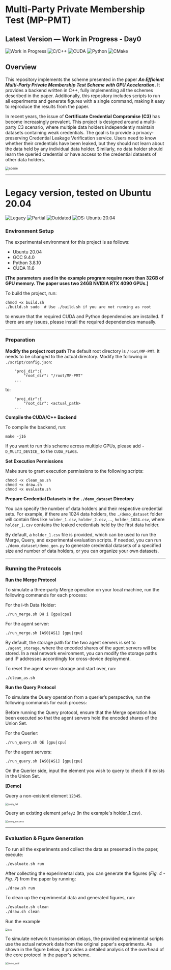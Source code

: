 # Multi-Party Private Membership Test (MP-PMT)
## Latest Version — Work in Progress - Day0
![Work in Progress](https://img.shields.io/badge/status-wip-yellow) 
![C/C++](https://img.shields.io/badge/language-C%2B%2B-blue)
![CUDA](https://img.shields.io/badge/language-CUDA-orange)
![Python](https://img.shields.io/badge/language-Python-3776AB?logo=python&logoColor=white)
![CMake](https://img.shields.io/badge/build-CMake-6E9CFF?logo=cmake&logoColor=white)

## Overview

This repository implements the scheme presented in the paper ***An Efficient Multi-Party Private Membership Test Scheme with GPU Acceleration*.** It provides a backend written in C++, fully implementing all the schemes described in the paper. Additionally, this repository includes scripts to run all experiments and generate figures with a single command, making it easy to reproduce the results from the paper.

In recent years, the issue of **Certificate Credential Compromise (C3)** has become increasingly prevalent. This project is designed around a multi-party C3 scenario, where multiple data holders independently maintain datasets containing weak credentials. The goal is to provide a privacy-preserving Credential Leakage Verification service. Users need to know whether their credentials have been leaked, but they should not learn about the data held by any individual data holder. Similarly, no data holder should learn the queried credential or have access to the credential datasets of other data holders.

<img src="./dispfig/scene.png" alt="scene" style="zoom:70%;" />


------

# Legacy version, tested on Ubuntu 20.04
![Legacy](https://img.shields.io/badge/status-legacy-red)
![Partial](https://img.shields.io/badge/completeness-partial-orange)
![Outdated](https://img.shields.io/badge/version-outdated-lightgrey)
![OS: Ubuntu 20.04](https://img.shields.io/badge/OS-Ubuntu%2020.04-blue)
### Environment Setup

The experimental environment for this project is as follows:

- Ubuntu 20.04
- GCC 9.4.0
- Python 3.8.10
- CUDA 11.6

**[The parameters used in the example program require more than 32GB of GPU memory. The paper uses two 24GB NVIDIA RTX 4090 GPUs.]**

To build the project, run:

```
chmod +x build.sh
./build.sh sudo  # Use ./build.sh if you are not running as root
```

to ensure that the required CUDA and Python dependencies are installed. If there are any issues, please install the required dependencies manually.



------



### Preparation
**Modify the project root path**
The default root directory is `/root/MP-PMT`. It needs to be changed to the actual directory. Modify the following in `./script/config.json`:
``` 
    "proj_dir":{ 
        "root_dir": "/root/MP-PMT" 
    ...
```
to:
```
    "proj_dir":{ 
        "root_dir": <actual_path>
    ...
```


**Compile the CUDA/C++ Backend**

To compile the backend, run:

```
make -j16
```

If you want to run this scheme across multiple GPUs, please add `-D_MULTI_DEVICE_` to the `CUDA_FLAGS`.



**Set Execution Permissions**

Make sure to grant execution permissions to the following scripts:

```
chmod +x clean_as.sh
chmod +x draw.sh
chmod +x evaluate.sh
```



**Prepare Credential Datasets in the `./demo_dataset` Directory**

You can specify the number of data holders and their respective credential sets. For example, if there are 1024 data holders, the `./demo_dataset` folder will contain files like `holder_1.csv`, `holder_2.csv`, ..., `holder_1024.csv`, where `holder_1.csv` contains the leaked credentials held by the first data holder.

By default, a `holder_1.csv` file is provided, which can be used to run the Merge, Query, and experimental evaluation scripts. If needed, you can run `./demo_dataset/demo_gen.py` to generate credential datasets of a specified size and number of data holders, or you can organize your own datasets.



------



### Running the Protocols

**Run the Merge Protocol**

To simulate a three-party Merge operation on your local machine, run the following commands for each process:

For the i-th Data Holder:

```
./run_merge.sh DH i [gpu|cpu]
```

For the agent server:

```
./run_merge.sh [AS0|AS1] [gpu|cpu]
```

By default, the storage path for the two agent servers is set to `./agent_storage`, where the encoded shares of the agent servers will be stored. In a real network environment, you can modify the storage paths and IP addresses accordingly for cross-device deployment.

To reset the agent server storage and start over, run:

```
./clean_as.sh
```



**Run the Query Protocol**

To simulate the Query operation from a querier’s perspective, run the following commands for each process:

Before running the Query protocol, ensure that the Merge operation has been executed so that the agent servers hold the encoded shares of the Union Set.

For the Querier:

```
./run_query.sh QE [gpu|cpu]
```

For the agent servers:

```
./run_query.sh [AS0|AS1] [gpu|cpu]
```

On the Querier side, input the element you wish to query to check if it exists in the Union Set.

**[Demo]**

Query a non-existent element `12345`.

<img src="./dispfig/query_fail.png" alt="query_fail" style="zoom:50%;" />

Query an existing element `p8fey2` (in the example's holder_1.csv).

<img src="./dispfig/query_success.png" alt="query_success" style="zoom:51%;" />


------



### Evaluation & Figure Generation

To run all the experiments and collect the data as presented in the paper, execute:

```
./evaluate.sh run
```

After collecting the experimental data, you can generate the figures (*Fig. 4* - *Fig. 7*) from the paper by running:

```
./draw.sh run
```

To clean up the experimental data and generated figures, run:

```sh
./evaluate.sh clean
./draw.sh clean
```

Run the example

<img src="./dispfig/eval.png" alt="eval" style="zoom:50%;" />

To simulate network transmission delays, the provided experimental scripts use the actual network data from the original paper's experiments. As shown in the figure below, it provides a detailed analysis of the overhead of the core protocol in the paper's scheme.

<img src="./dispfig/demo_eval.png" alt="demo_eval" style="zoom:50%;" />
